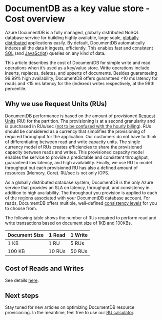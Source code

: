 <properties
    pageTitle="Azure DocumentDB as a key value store - Cost overview | Azure"
    description="Learn about the low cost of using Azure DocumentDB as a key value store."
    keywords="key value store"
    services="documentdb"
    author="ArnoMicrosoft"
    manager="jhubbard"
    editor=""
    tags=""
    documentationcenter="" />
    
<tags
    ms.assetid="7f765c17-8549-4509-9475-46394fc3a218"
    ms.service="documentdb"
    ms.workload="data-services"
    ms.tgt_pltfrm="na"
    ms.devlang="na"
    ms.topic="article"
    ms.date="01/30/2017"
    wacn.date=""
    ms.author="acomet" />

# DocumentDB as a key value store - Cost overview

Azure DocumentDB is a fully managed, globally distributed NoSQL database service for building highly available, large scale, [globally distributed](/documentation/articles/documentdb-distribute-data-globally/) applications easily. By default, DocumentDB automatically indexes all the data it ingests, efficiently. This enables fast and consistent [SQL](/documentation/articles/documentdb-sql-query/) (and [JavaScript](/documentation/articles/documentdb-programming/)) queries on any kind of data. 

This article describes the cost of DocumentDB for simple write and read operations when it’s used as a key/value store. Write operations include inserts, replaces, deletes, and upserts of documents. Besides guaranteeing 99.99% high availability, DocumentDB offers guaranteed <10 ms latency for reads and <15 ms latency for the (indexed) writes respectively, at the 99th percentile. 

## Why we use Request Units (RUs)

DocumentDB performance is based on the amount of provisioned [Request Units](/documentation/articles/documentdb-programming/) (RU) for the partition. The provisioning is at a second granularity and is purchased in RUs/sec ([not to be confused with the hourly billing](/pricing/details/documentdb/)). RUs should be considered as a currency that simplifies the provisioning of required throughput for the application. Our customers do not have to think of differentiating between read and write capacity units. The single currency model of RUs creates efficiencies to share the provisioned capacity between reads and writes. This provisioned capacity model enables the service to provide a predictable and consistent throughput, guaranteed low latency, and high availability. Finally, we use RU to model throughput but each provisioned RU has also a defined amount of resources (Memory, Core). RU/sec is not only IOPS.

As a globally distributed database system, DocumentDB is the only Azure service that provides an SLA on latency, throughput, and consistency in addition to high availability. The throughput you provision is applied to each of the regions associated with your DocumentDB database account. For reads, DocumentDB offers multiple, well-defined [consistency levels](/documentation/articles/documentdb-consistency-levels/) for you to choose from. 

The following table shows the number of RUs required to perform read and write transactions based on document size of 1KB and 100KBs.

|Document Size|1 Read|1 Write|
|-------------|------|-------|
|1 KB|1 RU|5 RUs|
|100 KB|10 RUs|50 RUs|

## Cost of Reads and Writes

See details [here](/pricing/details/documentdb/).

## Next steps

Stay tuned for new articles on optimizing DocumentDB resource provisioning. In the meantime, feel free to use our [RU calculator](https://www.documentdb.com/capacityplanner).

